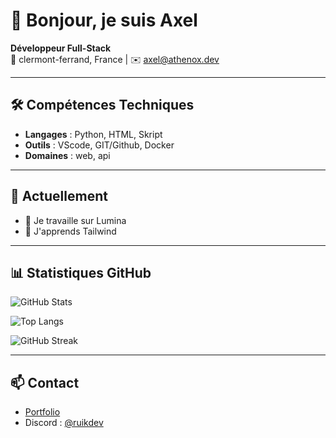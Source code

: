# 👋 Bonjour, je suis Axel

**Développeur Full-Stack**  
📍 clermont-ferrand, France | ✉️ axel@athenox.dev

---

## 🛠️ **Compétences Techniques**
- **Langages** : Python, HTML, Skript
- **Outils** : VScode, GIT/Github, Docker
- **Domaines** : web, api

---

## 🌱 **Actuellement**
- 🔭 Je travaille sur Lumina
- 🌱 J'apprends Tailwind

---

## 📊 **Statistiques GitHub**
![GitHub Stats](https://github-readme-stats.vercel.app/api?username=ruikdev&show_icons=true&theme=radical)

![Top Langs](https://github-readme-stats.vercel.app/api/top-langs/?username=ruikdev&layout=compact&theme=radical)

![GitHub Streak](https://streak-stats.demolab.com?user=tonPseudo&theme=radical&hide_border=true)

---

## 📫 **Contact**
- [Portfolio](https://ruikdev.github.io)
- Discord : [@ruikdev](https://discord.com/users/927137288763342868)
